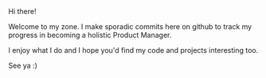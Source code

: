 Hi there!

Welcome to my zone. I make sporadic commits here on github to track my progress in becoming a holistic Product Manager.

I enjoy what I do and I hope you'd find my code and projects interesting too.

See ya :)
<!---
Oluwatobi-PM/Oluwatobi-PM is a ✨ special ✨ repository because its `README.md` (this file) appears on your GitHub profile.
You can click the Preview link to take a look at your changes.
--->
